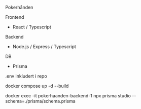 Pokerhånden

Frontend
- React / Typescript

Backend 
- Node.js / Express / Typescript

DB
- Prisma


.env inkludert i repo 

docker compose up -d --build

docker exec -it pokerhaanden-backend-1 npx prisma studio --schema=./prisma/schema.prisma
